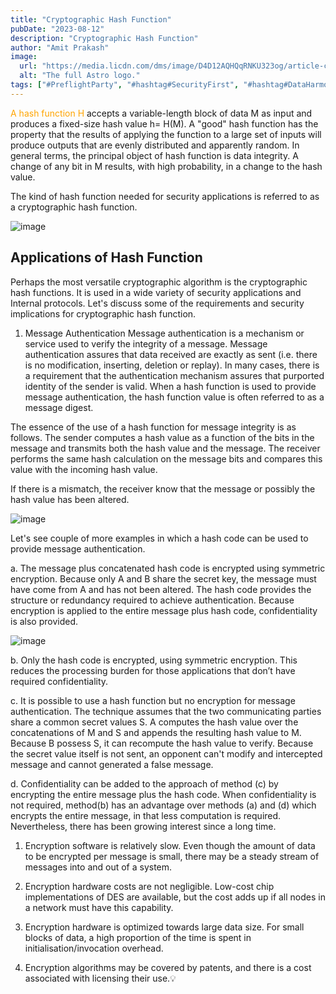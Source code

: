 ```yaml
---
title: "Cryptographic Hash Function"
pubDate: "2023-08-12"
description: "Cryptographic Hash Function"
author: "Amit Prakash"
image:
  url: "https://media.licdn.com/dms/image/D4D12AQHQqRNKU323og/article-cover_image-shrink_720_1280/0/1691795437760?e=1713398400&v=beta&t=r9utXVz1myI26PNdx7TjQDdNytj-9Jre68F7AGPFs00"
  alt: "The full Astro logo."
tags: ["#PreflightParty", "#hashtag#SecurityFirst", "#hashtag#DataHarmony", "#hashtag#NoMoreWebWalls"]
---
```


<span style="color:orange">A hash function H</span> accepts a variable-length block of data M as input and produces a fixed-size hash value h= H(M). A "good" hash function has the property that the results of applying the function to a large set of inputs will produce outputs that are evenly distributed and apparently random. In general terms, the principal object of hash function is data integrity. A change of any bit in M results, with high probability, in a change to the hash value.

The kind of hash function needed for security applications is referred to as a cryptographic hash function.

![image](https://media.licdn.com/dms/image/D5612AQGloIPhn5ty_g/article-inline_image-shrink_1000_1488/0/1691791375838?e=1713398400&v=beta&t=7gAEUhpvWt2xHp3nHudJMSmD5D6Gg9gDcw9oWmbMZiQ)

## Applications of Hash Function
Perhaps the most versatile cryptographic algorithm is the cryptographic hash functions. It is used in a wide variety of security applications and Internal protocols. Let's discuss some of the requirements and security implications for cryptographic hash function.

1. Message Authentication
Message authentication is a mechanism or service used to verify the integrity of a message. Message authentication assures that data received are exactly as sent (i.e. there is no modification, inserting, deletion or replay). In many cases, there is a requirement that the authentication mechanism assures that purported identity of the sender is valid. When a hash function is used to provide message authentication, the hash function value is often referred to as a message digest.

The essence of the use of a hash function for message integrity is as follows. The sender computes a hash value as a function of the bits in the message and transmits both the hash value and the message. The receiver performs the same hash calculation on the message bits and compares this value with the incoming hash value.

If there is a mismatch, the receiver know that the message or possibly the hash value has been altered. 

![image](https://media.licdn.com/dms/image/D4D12AQGBmZi7rUOMsw/article-inline_image-shrink_1500_2232/0/1691793535558?e=1713398400&v=beta&t=4g1AbnFuX4fYyXqsdZUYgOl2TKfg79AbvRNI_cRjrN8)


Let's see couple of more examples in which a hash code can be used to provide message authentication.

a. The message plus concatenated hash code is encrypted using symmetric encryption. Because only A and B share the secret key, the message must have come from A and has not been altered. The hash code provides the structure or redundancy required to achieve authentication. Because encryption is applied to the entire message plus hash code, confidentiality is also provided.

![image](https://media.licdn.com/dms/image/D4D12AQGs0BD94QbYxA/article-inline_image-shrink_1500_2232/0/1691794060919?e=1713398400&v=beta&t=y5-0M7udiwhFiM7BIo5vFCBSb5Z3xLnB3rbtk35qpiI)

b. Only the hash code is encrypted, using symmetric encryption. This reduces the processing burden for those applications that don’t have required confidentiality.

c. It is possible to use a hash function but no encryption for message authentication. The technique assumes that the two communicating parties share a common secret values S. A computes the hash value over the concatenations of M and S and appends the resulting hash value to M. Because B possess S, it can recompute the hash value to verify. Because the secret value itself is not sent, an opponent can't modify and intercepted message and cannot generated a false message.

d. Confidentiality can be added to the approach of method (c) by encrypting the entire message plus the hash code.
When confidentiality is not required, method(b) has an advantage over methods (a) and (d) which encrypts the entire message, in that less computation is required. Nevertheless, there has been growing interest since a long time.

1. Encryption software is relatively slow. Even though the amount of data to be encrypted per message is small, there may be a steady stream of messages into and out of a system.

2. Encryption hardware costs are not negligible. Low-cost chip implementations of DES are available, but the cost adds up if all nodes in a network must have this capability.

3. Encryption hardware is optimized towards large data size. For small blocks of data, a high proportion of the time is spent in initialisation/invocation overhead.

4. Encryption algorithms may be covered by patents, and there is a cost associated with licensing their use.💡